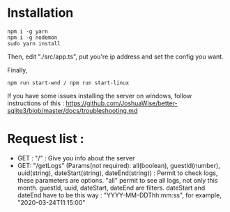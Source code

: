 # Installation

```
npm i -g yarn
npm i -g nodemon
sudo yarn install
```

Then, edit "./src/app.ts", put you're ip address and set the config you want.

Finally,

```
npm run start-wnd / npm run start-linux
```

If you have some issues installing the server on windows, follow instructions of this :
https://github.com/JoshuaWise/better-sqlite3/blob/master/docs/troubleshooting.md

# Request list :

- GET : "/" : Give you info about the server
- GET: "/getLogs" (Params(not required): all(boolean), guestId(number), uuid(string), dateStart(string), dateEnd(string)) : Permit to check logs, these parameters are options. "all" permit to see all logs, not only this month. guestId, uuid, dateStart, dateEnd are filters. dateStart and dateEnd have to be this way : "YYYY-MM-DDThh:mm:ss", for example, "2020-03-24T11:15:00"
